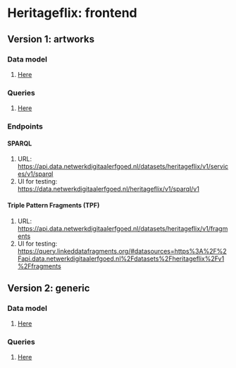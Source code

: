# Heritageflix: frontend

## Version 1: artworks

### Data model

1. [Here](./v1/datamodel.md)

### Queries

1. [Here](./v1/queries)

### Endpoints

#### SPARQL

1. URL: https://api.data.netwerkdigitaalerfgoed.nl/datasets/heritageflix/v1/services/v1/sparql
1. UI for testing: https://data.netwerkdigitaalerfgoed.nl/heritageflix/v1/sparql/v1

#### Triple Pattern Fragments (TPF)

1. URL: https://api.data.netwerkdigitaalerfgoed.nl/datasets/heritageflix/v1/fragments
1. UI for testing: https://query.linkeddatafragments.org/#datasources=https%3A%2F%2Fapi.data.netwerkdigitaalerfgoed.nl%2Fdatasets%2Fheritageflix%2Fv1%2Ffragments

## Version 2: generic

### Data model

1. [Here](./v2/datamodel.md)

### Queries

1. [Here](./v2/queries)
